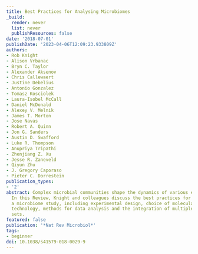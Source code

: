 ```yaml
---
title: Best Practices for Analysing Microbiomes
_build:
  render: never
  list: never
  publishResources: false
date: '2018-07-01'
publishDate: '2023-04-06T12:09:23.933809Z'
authors:
- Rob Knight
- Alison Vrbanac
- Bryn C. Taylor
- Alexander Aksenov
- Chris Callewaert
- Justine Debelius
- Antonio Gonzalez
- Tomasz Kosciolek
- Laura-Isobel McCall
- Daniel McDonald
- Alexey V. Melnik
- James T. Morton
- Jose Navas
- Robert A. Quinn
- Jon G. Sanders
- Austin D. Swafford
- Luke R. Thompson
- Anupriya Tripathi
- Zhenjiang Z. Xu
- Jesse R. Zaneveld
- Qiyun Zhu
- J. Gregory Caporaso
- Pieter C. Dorrestein
publication_types:
- '2'
abstract: Complex microbial communities shape the dynamics of various environments.
  In this Review, Knight and colleagues discuss the best practices for performing
  a microbiome study, including experimental design, choice of molecular analysis
  technology, methods for data analysis and the integration of multiple omics data
  sets.
featured: false
publication: '*Nat Rev Microbiol*'
tags:
- beginner
doi: 10.1038/s41579-018-0029-9
---
```


